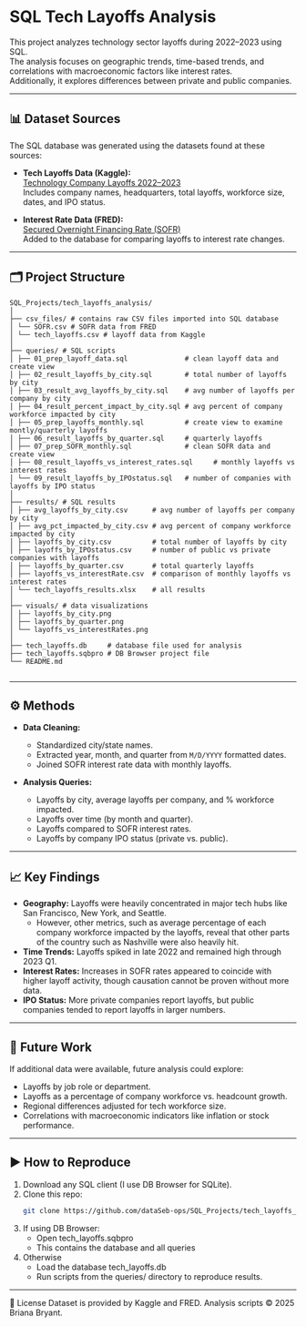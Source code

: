 # SQL Tech Layoffs Analysis

This project analyzes technology sector layoffs during 2022–2023 using SQL.  
The analysis focuses on geographic trends, time-based trends, and correlations with macroeconomic factors like interest rates.  
Additionally, it explores differences between private and public companies.

---

## 📊 Dataset Sources

The SQL database was generated using the datasets found at these sources:

- **Tech Layoffs Data (Kaggle):**  
  [Technology Company Layoffs 2022–2023](https://www.kaggle.com/datasets/salimwid/technology-company-layoffs-20222023-data)  
  Includes company names, headquarters, total layoffs, workforce size, dates, and IPO status.

- **Interest Rate Data (FRED):**  
  [Secured Overnight Financing Rate (SOFR)](https://fred.stlouisfed.org/series/SOFR)  
  Added to the database for comparing layoffs to interest rate changes.

---

## 🗂 Project Structure

```
SQL_Projects/tech_layoffs_analysis/
│
├── csv_files/ # contains raw CSV files imported into SQL database
│ └── SOFR.csv # SOFR data from FRED
│ └── tech_layoffs.csv # layoff data from Kaggle
│
├── queries/ # SQL scripts
│ ├── 01_prep_layoff_data.sql              # clean layoff data and create view
│ ├── 02_result_layoffs_by_city.sql        # total number of layoffs by city
│ ├── 03_result_avg_layoffs_by_city.sql    # avg number of layoffs per company by city
│ ├── 04_result_percent_impact_by_city.sql # avg percent of company workforce impacted by city
│ ├── 05_prep_layoffs_monthly.sql          # create view to examine montly/quarterly layoffs
│ ├── 06_result_layoffs_by_quarter.sql     # quarterly layoffs
│ ├── 07_prep_SOFR_monthly.sql             # clean SOFR data and create view
│ ├── 08_result_layoffs_vs_interest_rates.sql     # monthly layoffs vs interest rates
│ └── 09_result_layoffs_by_IPOstatus.sql   # number of companies with layoffs by IPO status
│
├── results/ # SQL results
│ ├── avg_layoffs_by_city.csv      # avg number of layoffs per company by city
│ ├── avg_pct_impacted_by_city.csv # avg percent of company workforce impacted by city
│ ├── layoffs_by_city.csv          # total number of layoffs by city
│ ├── layoffs_by_IPOstatus.csv     # number of public vs private companies with layoffs
│ ├── layoffs_by_quarter.csv       # total quarterly layoffs
│ ├── layoffs_vs_interestRate.csv  # comparison of monthly layoffs vs interest rates
│ └── tech_layoffs_results.xlsx    # all results
│
├── visuals/ # data visualizations
│ ├── layoffs_by_city.png
│ ├── layoffs_by_quarter.png
│ └── layoffs_vs_interestRates.png
│
├── tech_layoffs.db     # database file used for analysis
├── tech_layoffs.sqbpro # DB Browser project file
└── README.md


```

---

## ⚙️ Methods

- **Data Cleaning:**  
  - Standardized city/state names.  
  - Extracted year, month, and quarter from `M/D/YYYY` formatted dates.  
  - Joined SOFR interest rate data with monthly layoffs.  

- **Analysis Queries:**  
  - Layoffs by city, average layoffs per company, and % workforce impacted.  
  - Layoffs over time (by month and quarter).  
  - Layoffs compared to SOFR interest rates.  
  - Layoffs by company IPO status (private vs. public).  

---

## 📈 Key Findings

- **Geography:** Layoffs were heavily concentrated in major tech hubs like San Francisco, New York, and Seattle.
  - However, other metrics, such as average percentage of each company workforce impacted by the layoffs, reveal that other parts of the country such as Nashville were also heavily hit.
- **Time Trends:** Layoffs spiked in late 2022 and remained high through 2023 Q1.  
- **Interest Rates:** Increases in SOFR rates appeared to coincide with higher layoff activity, though causation cannot be proven without more data.  
- **IPO Status:** More private companies report layoffs, but public companies tended to report layoffs in larger numbers.  

---

## 🔮 Future Work

If additional data were available, future analysis could explore:  
- Layoffs by job role or department.  
- Layoffs as a percentage of company workforce vs. headcount growth.  
- Regional differences adjusted for tech workforce size.  
- Correlations with macroeconomic indicators like inflation or stock performance.  

---

## ▶️ How to Reproduce

1. Download any SQL client (I use DB Browser for SQLite).  
2. Clone this repo:  
   ```bash
   git clone https://github.com/dataSeb-ops/SQL_Projects/tech_layoffs_analysis.git
3. If using DB Browser:
   - Open tech_layoffs.sqbpro
   - This contains the database and all queries
4. Otherwise
   - Load the database tech_layoffs.db
   - Run scripts from the queries/ directory to reproduce results.

---

📎 License
Dataset is provided by Kaggle and FRED. Analysis scripts © 2025 Briana Bryant.

